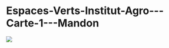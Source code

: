 # Espaces-Verts-Institut-Agro---Carte-1---Mandon
<img src="https://drive.google.com/file/d/11qCaLC7QMcF-8dSuwDiUxnnDudMCWVbr/view?usp=sharing" />

